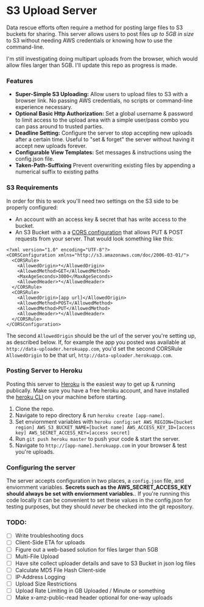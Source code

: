 # S3 Upload Server

Data rescue efforts often require a method for posting large files to S3 buckets for sharing. This server allows users to post files *up to 5GB in size* to S3 without needing AWS credentials or knowing how to use the command-line.

I'm still investigating doing multipart uploads from the browser, which would allow files larger than 5GB. I'll update this repo as progress is made.

### Features
* **Super-Simple S3 Uploading:** Allow users to upload files to S3 with a browser link. No passing AWS credentials, no scripts or command-line experience necessary.
* **Optional Basic Http Authorization:** Set a global username & password to limit access to the upload area with a simple user/pass combo you can pass around to trusted parties.
* **Deadline Setting:** Configure the server to stop accepting new uploads after a certain time. Useful to "set & forget" the server without having it accept new uploads forever.
* **Configurable View Templates:** Set messages & instructions using the config.json file.
* **Taken-Path-Suffixing** Prevent overwriting existing files by appending a numerical suffix to existing paths


### S3 Requirements
In order for this to work you'll need two settings on the S3 side to be properly configured:

* An account with an access key & secret that has write access to the bucket.
* An S3 Bucket with a a [CORS configuration](http://docs.aws.amazon.com/AmazonS3/latest/dev/cors.html) that allows PUT & POST requests from your server. That would look something like this:
```
<?xml version="1.0" encoding="UTF-8"?>
<CORSConfiguration xmlns="http://s3.amazonaws.com/doc/2006-03-01/">
  <CORSRule>
    <AllowedOrigin>*</AllowedOrigin>
    <AllowedMethod>GET</AllowedMethod>
    <MaxAgeSeconds>3000</MaxAgeSeconds>
    <AllowedHeader>*</AllowedHeader>
  </CORSRule>
  <CORSRule>
    <AllowedOrigin>[app url]</AllowedOrigin>
    <AllowedMethod>POST</AllowedMethod>
    <AllowedMethod>PUT</AllowedMethod>
    <AllowedHeader>*</AllowedHeader>
  </CORSRule>
</CORSConfiguration>
```

The second `AllowedOrigin` should be the url of the server you're setting up, as described below. If, for example the app you posted was available at `http://data-uploader.herokuapp.com`, you'd set the second CORSRule `AllowedOrigin` to be that url, `http://data-uploader.herokuapp.com`.


### Posting Server to Heroku
Posting this server to [Heroku](http://heroku.com) is the easiest way to get up & running publically. Make sure you have a free heroku account, and have installed the [heroku CLI](https://devcenter.heroku.com/articles/heroku-cli) on your machine before starting.

1. Clone the repo.
2. Navigate to repo directory & run ```heroku create [app-name]```.
3. Set enviornment variables with ```heroku config:set AWS_REGION=[bucket region] AWS_S3_BUCKET_NAME=[bucket name] AWS_ACCESS_KEY_ID=[access key] AWS_SECRET_ACCESS_KEY=[access secret]```
4. Run ```git push heroku master``` to push your code & start the server.
5. Navigate to `http://[app-name].herokuapp.com` in your browser & test you're uploads.


### Configuring the server
The server accepts configuration in two places, a `config.json` file, and enviornment variables. **Secrets such as the AWS_SECRET_ACCESS_KEY should always be set with enviornment variables.**. If you're running this code locally it can be convenient to set these values in the config.json for testing purposes, but they should *never* be checked into the git repository.

### TODO:

- [ ] Write troubleshooting docs
- [ ] Client-Side ETA for uploads
- [ ] Figure out a web-based solution for files larger than 5GB
- [ ] Multi-File Upload
- [ ] Have site collect uploader details and save to S3 Bucket in json log files
- [ ] Calculate MD5 File Hash Client-side
- [ ] IP-Address Logging
- [ ] Upload Size Restrictions
- [ ] Upload Rate Limiting in GB Uploaded / Minute or something
- [ ] Make x-amz-public-read header optional for one-way uploads